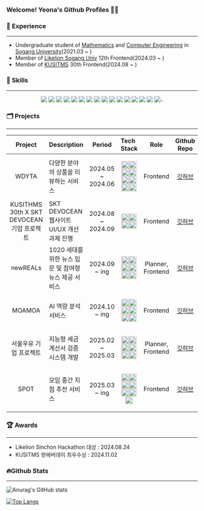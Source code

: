 ### Welcome! Yeona's Github Profiles 👋🐣

### 🌱 Experience
--- 
- Undergraduate student of [Mathematics](https://math.sogang.ac.kr/math/index_new.html) and [Computer Engineering](https://cs.sogang.ac.kr/cs/index_new.html) in [Sogang University](https://www.sogang.ac.kr/ko/home)(2021.03 ~ )
- Member of [Likelion Sogang Univ](https://www.likelionsg.site/) 12th Frontend(2024.03 ~ )
- Member of [KUSITMS](https://www.kusitms.com/) 30th Frontend(2024.08 ~ )

### 💪 Skills
---
<p align="center">
  <img src="https://img.shields.io/badge/javascript-F7DF1E?style=for-the-badge&logo=javascript&logoColor=white">
    <img src="https://img.shields.io/badge/typescript-3178C6?style=for-the-badge&logo=typescript&logoColor=white">
  <img src="https://img.shields.io/badge/C-A8B9CC?style=for-the-badge&logo=C&logoColor=white">
  <img src="https://img.shields.io/badge/C++-00599C?style=for-the-badge&logo=cplusplus&logoColor=white">
<img src="https://img.shields.io/badge/react-61DAFB?style=for-the-badge&logo=react&logoColor=white">
  <img src="https://img.shields.io/badge/next.js-000000?style=for-the-badge&logo=next.js&logoColor=white">
  <img src="https://img.shields.io/badge/css-1572B6?style=for-the-badge&logo=css3&logoColor=white">
  <img src="https://img.shields.io/badge/html5-E34F26?style=for-the-badge&logo=html5&logoColor=white"> 
  <img src="https://img.shields.io/badge/tailwindcss-06B6D4?style=for-the-badge&logo=tailwindcss&logoColor=white">
    <img src="https://img.shields.io/badge/sass-CC6699?style=for-the-badge&logo=sass&logoColor=white">
    <img src="https://img.shields.io/badge/styledcomponents-DB7093?style=for-the-badge&logo=styledcomponents&logoColor=white">
      <img src="https://img.shields.io/badge/storybook-ff4785?style=for-the-badge&logo=storybook&logoColor=white">
        <img src="https://img.shields.io/badge/reactquery-ff4154?style=for-the-badge&logo=reactquery&logoColor=white">
        <img src="https://img.shields.io/badge/vite-646CFF?style=for-the-badge&logo=vite&logoColor=white">
  <img src="https://img.shields.io/badge/github-181717?style=for-the-badge&logo=github&logoColor=white">
<img src="https://img.shields.io/badge/git-F05032?style=for-the-badge&logo=git&logoColor=white">-
</p>

### 🗂️ Projects
---
| Project | Description | Period | Tech Stack | Role | Github Repo |
| :---: | :--- | :---: | :--- |:---: |:---: |
| WDYTA | 다양한 분야의 상품을 리뷰하는 서비스 | 2024.05 ~ 2024.06 | <p align="center"><img src="https://img.shields.io/badge/next.js-000000?style=flat-square&logo=next.js&logoColor=white" height="20"><img src="https://img.shields.io/badge/typescript-3178C6?style=flat-square&logo=typescript&logoColor=white" height="20"><img src="https://img.shields.io/badge/tailwindcss-06B6D4?style=flat-square&logo=tailwindcss&logoColor=white" height="20"><img src="https://img.shields.io/badge/storybook-ff4785?style=flat-square&logo=storybook&logoColor=white" height="20"><img src="https://img.shields.io/badge/reactquery-ff4154?style=flat-square&logo=reactquery&logoColor=white" height="20"><img src="https://img.shields.io/badge/zustand-orange?style=flat-square&logo=zustand&logoColor=white" height="20"><img src="https://img.shields.io/badge/reacthookform-EC5990?style=flat-square&logo=reacthookform&logoColor=white" height="20"><img src="https://img.shields.io/badge/githubaction-2088ff?style=flat-square&logo=githubactions&logoColor=white" height="20"></p> | Frontend | [깃허브](https://github.com/Codeit-Part4-SFJs/WDYTA)|
| KUSITHMS 30th X SKT DEVOCEAN 기업 프로젝트 | SKT DEVOCEAN 웹사이트 UI/UX 개선 과제 진행 | 2024.08 ~ 2024.09 | <p align="center"><img src="https://img.shields.io/badge/Java-007396?style=flat-square&logo=OpenJDK&logoColor=white" height="20"><img src="https://img.shields.io/badge/maven-C71A36?style=flat-square&logo=apachemaven&logoColor=white" height="20"><img src="https://img.shields.io/badge/JSP-e76f00?style=flat-square&logo=jsp&logoColor=white" height="20"><img src="https://img.shields.io/badge/jquery-0769AD?style=flat-square&logo=jquery&logoColor=white" height="20"></p> | Frontend | [깃허브](https://github.com/kusitms30th-devocean-b)|
| newREALs | 1020 세대를 위한 뉴스 입문 및 참여형 뉴스 제공 서비스 | 2024.09 ~ ing | <p align="center"><img src="https://img.shields.io/badge/react-61DAFB?style=flat-square&logo=react&logoColor=white" height="20"><img src="https://img.shields.io/badge/typescript-3178C6?style=flat-square&logo=typescript&logoColor=white" height="20"><img src="https://img.shields.io/badge/styledcomponents-DB7093?style=flat-square&logo=styledcomponents&logoColor=white" height="20"><img src="https://img.shields.io/badge/vite-646CFF?style=flat-square&logo=vite&logoColor=white" height="20"><img src="https://img.shields.io/badge/vercel-000000?style=flat-square&logo=vercel&logoColor=white" height="20"><img src="https://img.shields.io/badge/githubaction-2088ff?style=flat-square&logo=githubactions&logoColor=white" height="20"></p> | Planner, Frontend | [깃허브](https://github.com/2024-Fall-CapstoneDesign/newReals_FE)|
| MOAMOA | AI 역량 분석 서비스 | 2024.10 ~ ing | <p align="center"><img src="https://img.shields.io/badge/react-61DAFB?style=flat-square&logo=react&logoColor=white" height="20"><img src="https://img.shields.io/badge/typescript-3178C6?style=flat-square&logo=typescript&logoColor=white" height="20"><img src="https://img.shields.io/badge/styledcomponents-DB7093?style=flat-square&logo=styledcomponents&logoColor=white" height="20"><img src="https://img.shields.io/badge/vite-646CFF?style=flat-square&logo=vite&logoColor=white" height="20"><img src="https://img.shields.io/badge/vercel-000000?style=flat-square&logo=vercel&logoColor=white" height="20"><img src="https://img.shields.io/badge/githubaction-2088ff?style=flat-square&logo=githubactions&logoColor=white" height="20"></p> | Frontend | [깃허브](https://github.com/KUSITMS-MOAMOA/MOAMOA_FE)|
| 서울우유 기업 프로젝트 | 지능형 세금계산서 검증 시스템 개발  | 2025.02 ~ 2025.03 | <p align="center"><img src="https://img.shields.io/badge/react-61DAFB?style=flat-square&logo=react&logoColor=white" height="20"><img src="https://img.shields.io/badge/typescript-3178C6?style=flat-square&logo=typescript&logoColor=white" height="20"><img src="https://img.shields.io/badge/tailwindcss-06B6D4?style=flat-square&logo=tailwindcss&logoColor=white" height="20"><img src="https://img.shields.io/badge/vite-646CFF?style=flat-square&logo=vite&logoColor=white" height="20"><img src="https://img.shields.io/badge/vercel-000000?style=flat-square&logo=vercel&logoColor=white" height="20"><img src="https://img.shields.io/badge/githubaction-2088ff?style=flat-square&logo=githubactions&logoColor=white" height="20"></p> | Planner, Frontend | [깃허브](https://github.com/SEOULMILK4/SEOULMILK_FE)|
| SPOT | 모임 중간 지점 추천 서비스 | 2025.03 ~ ing | <p align="center"><img src="https://img.shields.io/badge/react-61DAFB?style=flat-square&logo=react&logoColor=white" height="20"><img src="https://img.shields.io/badge/typescript-3178C6?style=flat-square&logo=typescript&logoColor=white" height="20"><img src="https://img.shields.io/badge/tailwindcss-06B6D4?style=flat-square&logo=tailwindcss&logoColor=white" height="20"><img src="https://img.shields.io/badge/reactquery-ff4154?style=flat-square&logo=reactquery&logoColor=white" height="20"><img src="https://img.shields.io/badge/vite-646CFF?style=flat-square&logo=vite&logoColor=white" height="20"><img src="https://img.shields.io/badge/vercel-000000?style=flat-square&logo=vercel&logoColor=white" height="20"><img src="https://img.shields.io/badge/githubaction-2088ff?style=flat-square&logo=githubactions&logoColor=white" height="20"></p> | Frontend | [깃허브](https://github.com/Team-MEAT-UP/spot-client)|


### 🏆 Awards
---
- Likelion Sinchon Hackathon 대상 : 2024.08.24
- KUSITMS 왓에버데이 최우수상 : 2024.11.02

### 🔥Github Stats
---
<div align="left">
  
  ![Anurag's GitHub stats](https://github-readme-stats.vercel.app/api?username=yeona813&show_icons=true&theme=radical)

  [![Top Langs](https://github-readme-stats.vercel.app/api/top-langs/?username=yeona813&layout=compact)](https://github.com/anuraghazra/github-readme-stats)

</div>
